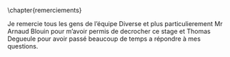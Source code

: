 \chapter{remerciements}

Je remercie tous les gens de l’équipe Diverse et plus particulierement
Mr Arnaud Blouin pour m’avoir permis de decrocher ce stage et Thomas Degueule
pour avoir passé beaucoup de temps a répondre à mes questions.
